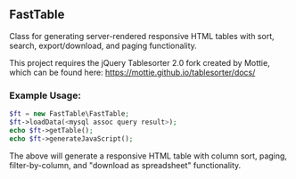 ## FastTable
Class for generating server-rendered responsive HTML tables with sort, search, export/download, and paging functionality.

This project requires the jQuery Tablesorter 2.0 fork created by Mottie, which can be found here: https://mottie.github.io/tablesorter/docs/

### Example Usage:
```php
$ft = new FastTable\FastTable;
$ft->loadData(<mysql assoc query result>);
echo $ft->getTable();
echo $ft->generateJavaScript();
```

The above will generate a responsive HTML table with column sort, paging,
filter-by-column, and "download as spreadsheet" functionality.
